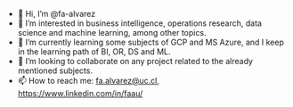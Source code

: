 - 👋 Hi, I’m @fa-alvarez
- 👀 I’m interested in business intelligence, operations research, data science and machine learning, among other topics.
- 🌱 I’m currently learning some subjects of GCP and MS Azure, and I keep in the learning path of BI, OR, DS and ML.
- 💞️ I’m looking to collaborate on any project related to the already mentioned subjects.
- 📫 How to reach me: fa.alvarez@uc.cl, https://www.linkedin.com/in/faau/

<!---
fa-alvarez/fa-alvarez is a ✨ special ✨ repository because its `README.md` (this file) appears on your GitHub profile.
You can click the Preview link to take a look at your changes.
--->
